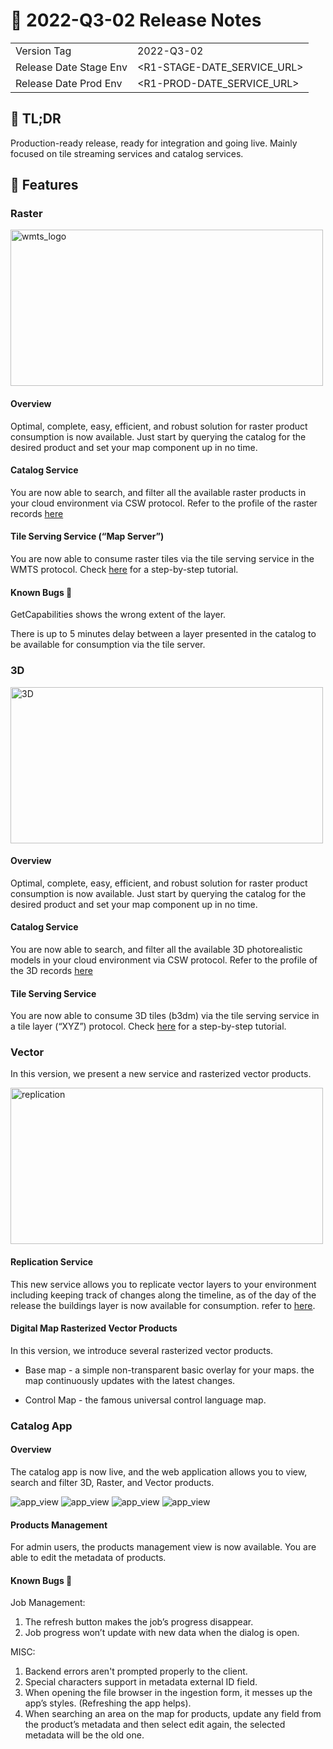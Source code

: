# 🎉 2022-Q3-02 Release Notes <!-- {docsify-ignore-all} -->

|             	|  	|
|------------------------	|------------	|
| Version Tag 	|      2022-Q3-02      	|
| Release Date Stage Env 	|      <R1-STAGE-DATE_SERVICE_URL>      	|
| Release Date Prod Env  	|      <R1-PROD-DATE_SERVICE_URL>      	|

## 📄 TL;DR
Production-ready release, ready for integration and going live. Mainly focused on tile streaming services and catalog services.

## 🚀 Features

### Raster
<img src="/assets/images/release-notes/2022-Q3-02/wmts_logo.png" alt="wmts_logo" width="500" height="250">

#### Overview

Optimal, complete, easy, efficient, and robust solution for raster product consumption is now available. Just start by querying the catalog for the desired product and set your map component up in no time.

#### Catalog Service

You are now able to search, and filter all the available raster products in your cloud environment via CSW protocol. Refer to the profile of the raster records [here](/catalog-information/v1_0/raster_profile)

#### Tile Serving Service (“Map Server”)

You are now able to consume raster tiles via the tile serving service in the WMTS protocol. Check [here](/getting-started/raster/raster_step-by-step) for a step-by-step tutorial.

#### Known Bugs 🐞

GetCapabilities shows the wrong extent of the layer.

There is up to 5 minutes delay between a layer presented in the catalog to be available for consumption via the tile server.

### 3D

<img src="/assets/images/release-notes/2022-Q3-02/3d_city_model.png" alt="3D" width="500" height="250">

#### Overview

Optimal, complete, easy, efficient, and robust solution for raster product consumption is now available. Just start by querying the catalog for the desired product and set your map component up in no time.

#### Catalog Service

You are now able to search, and filter all the available 3D photorealistic models in your cloud environment via CSW protocol. Refer to the profile of the 3D records [here](/catalog-information/v2_0/3D_profile)


#### Tile Serving Service

You are now able to consume 3D tiles (b3dm) via the tile serving service in a tile layer (“XYZ”) protocol. Check [here](/getting-started/3D/3D_step-by-step) for a step-by-step tutorial.



### Vector

In this version, we present a new service and rasterized vector products.

<img src="/assets/images/release-notes/2022-Q3-02/replication.png" alt="replication" width="500" height="250">

#### Replication Service

This new service allows you to replicate vector layers to your environment including keeping track of changes along the timeline, as of the day of the release the buildings layer is now available for consumption. refer to [here](/getting-started/vector/services/replication_service.md).

#### Digital Map Rasterized Vector Products

In this version, we introduce several rasterized vector products.

* Base map - a simple non-transparent basic overlay for your maps. the map continuously updates with the latest changes.

* Control Map - the famous universal control language map.



### Catalog App

#### Overview
The catalog app is now live, and the web application allows you to view, search and filter 3D, Raster, and Vector products.

<img src="/assets/images/release-notes/2022-Q3-02/app_view.png" alt="app_view">
<img src="/assets/images/release-notes/2022-Q3-02/app_view2.png" alt="app_view">
<img src="/assets/images/release-notes/2022-Q3-02/app_view3.png" alt="app_view">
<img src="/assets/images/release-notes/2022-Q3-02/app_view4.png" alt="app_view">


#### Products Management

For admin users, the products management view is now available. You are able to edit the metadata of products.

#### Known Bugs 🐞

Job Management:
1. The refresh button makes the job’s progress disappear.
2. Job progress won’t update with new data when the dialog is open.

MISC:
1. Backend errors aren't prompted properly to the client.
2. Special characters support in metadata external ID field.
3. When opening the file browser in the ingestion form, it messes up the app’s styles. (Refreshing the app helps).
4. When searching an area on the map for products, update any field from the product’s metadata and then select edit again, the selected metadata will be the old one.
